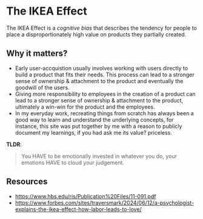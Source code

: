 # The IKEA Effect

The IKEA Effect is a _cognitive bias_ that describes the tendency for people to place a disproportionately high value on products they partially created.

## Why it matters?

- Early user-accquistion usually involves working with users directly to build a product that fits their needs. This process can lead to a stronger sense of ownership & attachment to the product and eventually the goodwill of the users.
- Giving more responsibility to employees in the creation of a product can lead to a stronger sense of ownership & attachment to the product, ultimately a win-win for the product and the employees.
- In my everyday work, recreating things from scratch has always been a good way to learn and understand the underlying concepts, for instance, this site was put together by me with a reason to publicly document my learnings, if you had ask me its value? priceless.

**TLDR**:

> You HAVE to be emotionally invested in whatever you do, your emotions HAVE to cloud your judgement.

## Resources

- https://www.hbs.edu/ris/Publication%20Files/11-091.pdf
- https://www.forbes.com/sites/traversmark/2024/06/12/a-psychologist-explains-the-ikea-effect-how-labor-leads-to-love/
